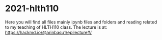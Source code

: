 # 2021-hlth110

Here you will find all files mainly ipynb files and folders and reading related to my teaching of HLTH110 class. 
The lecture is at:
https://hackmd.io/@arinbasu1/epilecture#/
